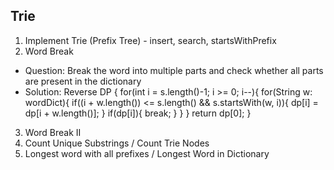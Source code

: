 ## Trie
1. Implement Trie (Prefix Tree) - insert, search, startsWithPrefix 
2. Word Break 
- Question: Break the word into multiple parts and check whether all parts are present in the dictionary
- Solution: Reverse DP
{
        for(int i = s.length()-1; i >= 0; i--){
            for(String w: wordDict){
                if((i + w.length()) <= s.length() && s.startsWith(w, i)){
                    dp[i] = dp[i + w.length()];
                }
                if(dp[i]){
                    break;
                }
            }
        }
        return dp[0];
}
3. Word Break II 
4. Count Unique Substrings / Count Trie Nodes 
5. Longest word with all prefixes / Longest Word in Dictionary 
